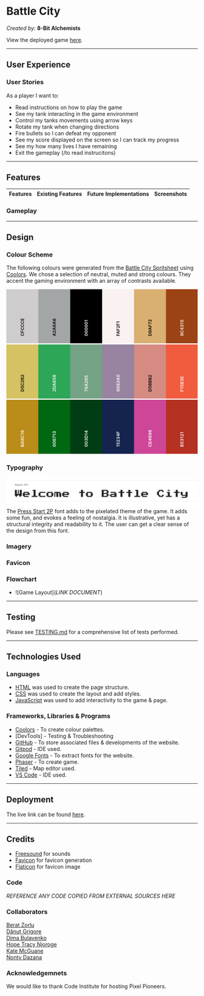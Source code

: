 # Battle City

*Created by:* <strong>8-Bit Alchemists</strong>

View the deployed game [here](https://dima-bulavenko.github.io/BattleCity/).

---

## User Experience


### User Stories

As a player I want to:
- Read instructions on how to play the game
- See my tank interacting in the game environment
- Control my tanks movements using arrow keys
- Rotate my tank when changing directions
- Fire bullets so I can defeat my opponent
- See my score displayed on the screen so I can track my progress
- See my how many lives I have remaining
- Exit the gameplay (/to read instrucitons)

---

## Features

| Features | Existing Features | Future Implementations | Screenshots |
| --- | --- | --- | --- |

### Gameplay

---

## Design


### Colour Scheme

The following colours were generated from the [Battle City Spritsheet](assets/battle_city_spritesheet.png) using [Coolors](https://coolors.co/). We chose a selection of neutral, muted and strong colours. They accent the gaming environment with an array of contrasts available.

![Battle City Neutral Colour Palette](docs/design/battle_city_neutral.png)
![Battle City Muted Colour Palette](docs/design/battle_city_muted.png)
![Battle City Strong Colour Palette](docs/design/battle_city_strong.png)


### Typography

![Battle City Font](docs/fonts/battle_city_font.PNG)
The [Press Start 2P](https://fonts.google.com/specimen/Press+Start+2P?preview.text=Welcome%20to%20Battle%20City&query=Press+Start+2P) font adds to the pixelated theme of the game. It adds some fun, and evokes a feeling of nostalgia. It is illustrative, yet has a structural integrity and readability to it. The user can get a clear sense of the design from this font.


### Imagery


### Favicon


### Flowchart

- ![Game Layout](*LINK DOCUMENT*)

---

## Testing

Please see [TESTING.md](TESTING.md) for a comprehensive list of tests performed.

---

## Technologies Used


### Languages

- [HTML](https://developer.mozilla.org/en-US/docs/Web/HTML) was used to create the page structure.
- [CSS](https://developer.mozilla.org/en-US/docs/Web/css) was used to create the layout and add styles.
- [JavaScript](https://developer.mozilla.org/en-US/docs/Web/JavaScript) was used to add interactivity to the game & page.


### Frameworks, Libraries & Programs

- [Coolors](https://coolors.co/) - To create colour palettes.
- [DevTools] - Testing & Troubleshooting
- [GitHub](https://github.com/) - To store associated files & developments of the website.
- [Gitpod](https://www.gitpod.io/) - IDE used.
- [Google Fonts](https://fonts.google.com/) - To extract fonts for the website.
- [Phaser](https://phaser.io/) - To create game.
- [Tiled](https://www.mapeditor.org/) - Map editor used.
- [VS Code](https://code.visualstudio.com/) - IDE used.


---

## Deployment



The live link can be found [here](https://dima-bulavenko.github.io/BattleCity/).


---

## Credits

* [Freesound](https://freesound.org/) for sounds
* [Favicon](https://favicon.io/) for favicon generation
* [Flaticon](https://favicon.io/) for favicon image

### Code
*REFERENCE ANY CODE COPIED FROM EXTERNAL SOURCES HERE*

### Collaborators

[Berat Zorlu]()<br>
[Dănuț Grigore](https://github.com/Danut89)<br>
[Dima Bulavenko](https://github.com/Dima-Bulavenko)<br>
[Hope Tracy Njoroge](https://github.com/Njorogetracy)<br>
[Kate McGuane](https://github.com/KateMcGuane)<br>
[Nonty Dazana](https://github.com/NontyD)

### Acknowledgemnets

We would like to thank Code Institute for hosting Pixel Pioneers.
